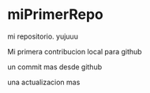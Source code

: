 # miPrimerRepo

mi repositorio. yujuuu


Mi primera contribucion local para github


un commit mas desde github 

una actualizacion mas 
